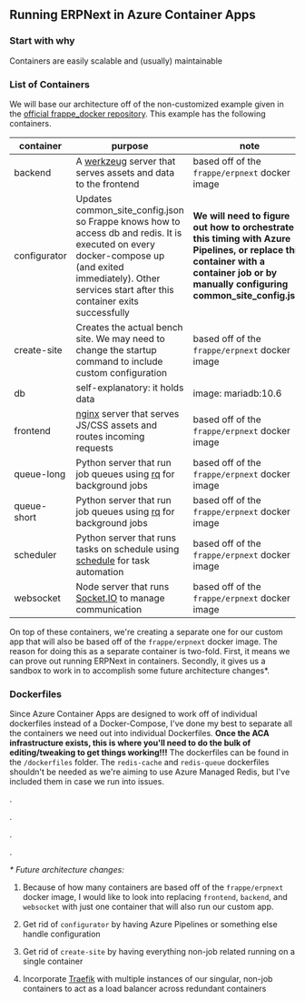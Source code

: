 ## Running ERPNext in Azure Container Apps

### Start with why
Containers are easily scalable and (usually) maintainable

### List of Containers
We will base our architecture off of the non-customized example given in the [official frappe_docker repository](https://github.com/frappe/frappe_docker/blob/main/pwd.yml). This example has the following containers.

|container|purpose|note|
|---|---|---|
|backend|A [werkzeug](https://werkzeug.palletsprojects.com/en/2.0.x/) server that serves assets and data to the frontend|based off of the `frappe/erpnext` docker image|
|configurator|Updates common_site_config.json so Frappe knows how to access db and redis. It is executed on every docker-compose up (and exited immediately). Other services start after this container exits successfully|**We will need to figure out how to orchestrate this timing with Azure Pipelines, or replace this container with a container job or by manually configuring common_site_config.json**|
|create-site|Creates the actual bench site. We may need to change the startup command to include custom configuration|based off of the `frappe/erpnext` docker image|
|db|self-explanatory: it holds data|image: mariadb:10.6|
|frontend|[nginx](https://www.nginx.com) server that serves JS/CSS assets and routes incoming requests|based off of the `frappe/erpnext` docker image|
|queue-long|Python server that run job queues using [rq](https://python-rq.org) for background jobs|based off of the `frappe/erpnext` docker image|
|queue-short|Python server that run job queues using [rq](https://python-rq.org) for background jobs|based off of the `frappe/erpnext` docker image|
|scheduler|Python server that runs tasks on schedule using [schedule](https://schedule.readthedocs.io/en/stable/) for task automation|based off of the `frappe/erpnext` docker image|
|websocket|Node server that runs [Socket.IO](https://socket.io) to manage communication|based off of the `frappe/erpnext` docker image|

On top of these containers, we're creating a separate one for our custom app that will also be based off of the `frappe/erpnext` docker image. The reason for doing this as a separate container is two-fold. First, it means we can prove out running ERPNext in containers. Secondly, it gives us a sandbox to work in to accomplish some future architecture changes*.

### Dockerfiles
Since Azure Container Apps are designed to work off of individual dockerfiles instead of a Docker-Compose, I've done my best to separate all the containers we need out into individual Dockerfiles. **Once the ACA infrastructure exists, this is where you'll need to do the bulk of editing/tweaking to get things working!!!** The dockerfiles can be found in the `/dockerfiles` folder. The `redis-cache` and `redis-queue` dockerfiles shouldn't be needed as we're aiming to use Azure Managed Redis, but I've included them in case we run into issues.

.

.

.

.

_* Future architecture changes:_
1. Because of how many containers are based off of the `frappe/erpnext` docker image, I would like to look into replacing `frontend`, `backend`, and `websocket` with just one container that will also run our custom app.

1. Get rid of `configurator` by having Azure Pipelines or something else handle configuration

1. Get rid of `create-site` by having everything non-job related running on a single container

1. Incorporate [Traefik](https://doc.traefik.io/traefik/) with multiple instances of our singular, non-job containers to act as a load balancer across redundant containers